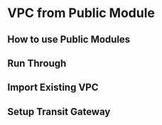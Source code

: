# VPC from Public Module

## How to use Public Modules

## Run Through

## Import Existing VPC

## Setup Transit Gateway
